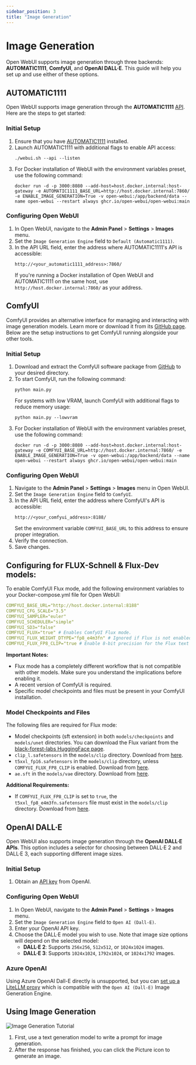 ```yaml
---
sidebar_position: 3
title: "Image Generation"
---
```


# Image Generation

Open WebUI supports image generation through three backends: **AUTOMATIC1111**, **ComfyUI**, and **OpenAI DALL·E**. This guide will help you set up and use either of these options.

## AUTOMATIC1111

Open WebUI supports image generation through the **AUTOMATIC1111** [API](https://github.com/AUTOMATIC1111/stable-diffusion-webui/wiki/API). Here are the steps to get started:

### Initial Setup

1. Ensure that you have [AUTOMATIC1111](https://github.com/AUTOMATIC1111/stable-diffusion-webui) installed.
2. Launch AUTOMATIC1111 with additional flags to enable API access:
   ```
   ./webui.sh --api --listen
   ```
3. For Docker installation of WebUI with the environment variables preset, use the following command:
   ```
   docker run -d -p 3000:8080 --add-host=host.docker.internal:host-gateway -e AUTOMATIC1111_BASE_URL=http://host.docker.internal:7860/ -e ENABLE_IMAGE_GENERATION=True -v open-webui:/app/backend/data --name open-webui --restart always ghcr.io/open-webui/open-webui:main
   ```

### Configuring Open WebUI

1. In Open WebUI, navigate to the **Admin Panel** > **Settings** > **Images** menu.
2. Set the `Image Generation Engine` field to `Default (Automatic1111)`.
3. In the API URL field, enter the address where AUTOMATIC1111's API is accessible:
   ```
   http://<your_automatic1111_address>:7860/
   ```
   If you're running a Docker installation of Open WebUI and AUTOMATIC1111 on the same host, use `http://host.docker.internal:7860/` as your address.

## ComfyUI

ComfyUI provides an alternative interface for managing and interacting with image generation models. Learn more or download it from its [GitHub page](https://github.com/comfyanonymous/ComfyUI). Below are the setup instructions to get ComfyUI running alongside your other tools.

### Initial Setup

1. Download and extract the ComfyUI software package from [GitHub](https://github.com/comfyanonymous/ComfyUI) to your desired directory.
2. To start ComfyUI, run the following command:
   ```
   python main.py
   ```
   For systems with low VRAM, launch ComfyUI with additional flags to reduce memory usage:
   ```
   python main.py --lowvram
   ```
3. For Docker installation of WebUI with the environment variables preset, use the following command:
   ```
   docker run -d -p 3000:8080 --add-host=host.docker.internal:host-gateway -e COMFYUI_BASE_URL=http://host.docker.internal:7860/ -e ENABLE_IMAGE_GENERATION=True -v open-webui:/app/backend/data --name open-webui --restart always ghcr.io/open-webui/open-webui:main
   ```

### Configuring Open WebUI

1. Navigate to the **Admin Panel** > **Settings** > **Images** menu in Open WebUI.
2. Set the `Image Generation Engine` field to `ComfyUI`.
3. In the API URL field, enter the address where ComfyUI's API is accessible:
   ```
   http://<your_comfyui_address>:8188/
   ```
   Set the environment variable `COMFYUI_BASE_URL` to this address to ensure proper integration.
4. Verify the connection.
5. Save changes.

## Configuring for FLUX-Schnell & Flux-Dev models:
To enable ComfyUI Flux mode, add the following environment variables to your Docker-compose.yml file for Open WebUI: 
```yaml
COMFYUI_BASE_URL="http://host.docker.internal:8188"
COMFYUI_CFG_SCALE="3.5"
COMFYUI_SAMPLER="euler"
COMFYUI_SCHEDULER="simple"
COMFYUI_SD3="false"
COMFYUI_FLUX="true" # Enables ComfyUI Flux mode.
COMFYUI_FLUX_WEIGHT_DTYPE="fp8_e4m3fn" # Ignored if Flux is not enabled. Sets the weight precision for Flux.
COMFYUI_FLUX_FP8_CLIP="true # Enable 8-bit precision for the Flux text encoder.
```

**Important Notes:**

* Flux mode has a completely different workflow that is not compatible with other models. Make sure you understand the implications before enabling it.
* A recent version of ComfyUI is required.
* Specific model checkpoints and files must be present in your ComfyUI installation.

### Model Checkpoints and Files

The following files are required for Flux mode:

* Model checkpoints (sft extension) in both `models/checkpoints` and `models/unet` directories. You can download the Flux variant from the [black-forest-labs HuggingFace page](https://huggingface.co/black-forest-labs).
* `clip_l.safetensors` in the `models/clip` directory. Download from [here](https://huggingface.co/comfyanonymous/flux_text_encoders/tree/main).
* `t5xxl_fp16.safetensors` in the `models/clip` directory, unless `COMFYUI_FLUX_FP8_CLIP` is enabled. Download from [here](https://huggingface.co/comfyanonymous/flux_text_encoders/tree/main).
* `ae.sft` in the `models/vae` directory. Download from [here](https://huggingface.co/black-forest-labs/FLUX.1-schnell/blob/main/ae.safetensors).

**Additional Requirements:**

* If `COMFYUI_FLUX_FP8_CLIP` is set to `true`, the `t5xxl_fp8_e4m3fn.safetensors` file must exist in the `models/clip` directory. Download from [here](https://huggingface.co/comfyanonymous/flux_text_encoders/tree/main).

## OpenAI DALL·E

Open WebUI also supports image generation through the **OpenAI DALL·E APIs**. This option includes a selector for choosing between DALL·E 2 and DALL·E 3, each supporting different image sizes.

### Initial Setup

1. Obtain an [API key](https://platform.openai.com/api-keys) from OpenAI.

### Configuring Open WebUI

1. In Open WebUI, navigate to the **Admin Panel** > **Settings** > **Images** menu.
2. Set the `Image Generation Engine` field to `Open AI (Dall-E)`.
3. Enter your OpenAI API key.
4. Choose the DALL·E model you wish to use. Note that image size options will depend on the selected model:
   - **DALL·E 2**: Supports `256x256`, `512x512`, or `1024x1024` images.
   - **DALL·E 3**: Supports `1024x1024`, `1792x1024`, or `1024x1792` images.

### Azure OpenAI

Using Azure OpenAI Dall-E directly is unsupported, but you can [set up a LiteLLM proxy](https://litellm.vercel.app/docs/image_generation) which is compatible with the `Open AI (Dall-E)` Image Generation Engine.

## Using Image Generation

![Image Generation Tutorial](/img/tutorial_image_generation.png)

1. First, use a text generation model to write a prompt for image generation.
2. After the response has finished, you can click the Picture icon to generate an image.
